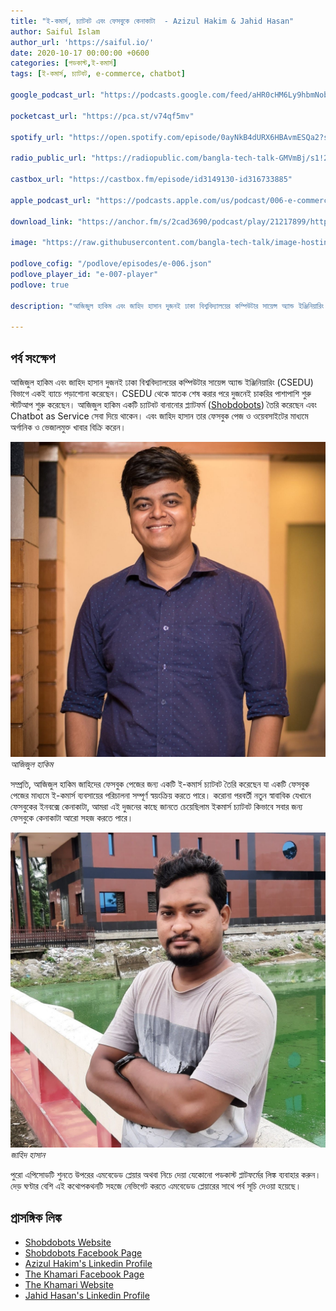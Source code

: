 ```yaml
---
title: "ই-কমার্স, চ্যাটবট এবং ফেসবুকে কেনাকাটা  - Azizul Hakim & Jahid Hasan"
author: Saiful Islam
author_url: 'https://saiful.io/'
date: 2020-10-17 00:00:00 +0600
categories: [পডকাস্ট,ই-কমার্স]
tags: [ই-কমার্স, চ্যাটবট, e-commerce, chatbot]

google_podcast_url: "https://podcasts.google.com/feed/aHR0cHM6Ly9hbmNob3IuZm0vcy8yY2FkMzY5MC9wb2RjYXN0L3Jzcw/episode/MjJmYmNhZjgtN2U2Zi00YWY3LTlkMGEtNDJlMmM3YzkyMzEy"

pocketcast_url: "https://pca.st/v74qf5mv"

spotify_url: "https://open.spotify.com/episode/0ayNkB4dURX6HBAvmESQa2?si=wy4iNGN5TKe5tqCBI7j9lg"

radio_public_url: "https://radiopublic.com/bangla-tech-talk-GMVmBj/s1!2fec6"

castbox_url: "https://castbox.fm/episode/id3149130-id316733885"

apple_podcast_url: "https://podcasts.apple.com/us/podcast/006-e-commerce-chatbot-facebook-as-marketplace-azizul/id1524690178?i=1000495056724&mt=2&app=podcast"

download_link: "https://anchor.fm/s/2cad3690/podcast/play/21217899/https%3A%2F%2Fd3ctxlq1ktw2nl.cloudfront.net%2Fstaging%2F2020-10-16%2F592d83fb22ee0a927a6fe757b2c4707c.m4a"

image: "https://raw.githubusercontent.com/bangla-tech-talk/image-hosting/master/a-z-collage.jpg"

podlove_cofig: "/podlove/episodes/e-006.json"
podlove_player_id: "e-007-player"
podlove: true

description: "আজিজুল হাকিম এবং জাহিদ হাসান দুজনই ঢাকা বিশ্ববিদ্যালয়ের কম্পিউটার সায়েন্স অ্যান্ড ইঞ্জিনিয়ারিং (CSEDU) বিভাগে একই ব্যাচে পড়াশোনা করেছেন। CSEDU থেকে স্নাতক শেষ করার পরে দুজনেই চাকরির পাশাপাশি শুরু স্টার্টআপ শুরু করেছেন। আজিজুল হাকিম একটি চ্যাটবট বানানোর প্ল্যাটফর্ম (Shobdobots) তৈরি করেছেন এবং Chatbot as Service সেবা দিয়ে থাকেন। এবং জাহিদ হাসান তার ফেসবুক পেজ ও ওয়েবসাইটের মাধ্যমে অর্গানিক ও ভেজালমুক্ত খাবার বিক্রি করেন।"

---
```

## পর্ব সংক্ষেপ 

আজিজুল হাকিম এবং জাহিদ হাসান দুজনই ঢাকা বিশ্ববিদ্যালয়ের কম্পিউটার সায়েন্স অ্যান্ড ইঞ্জিনিয়ারিং (CSEDU) বিভাগে একই ব্যাচে পড়াশোনা করেছেন। CSEDU থেকে স্নাতক শেষ করার পরে দুজনেই চাকরির পাশাপাশি শুরু স্টার্টআপ শুরু করেছেন। আজিজুল হাকিম একটি চ্যাটবট বানানোর প্ল্যাটফর্ম ([Shobdobots](https://shobdobots.com/)) তৈরি করেছেন এবং Chatbot as Service সেবা দিয়ে থাকেন। এবং জাহিদ হাসান তার ফেসবুক পেজ ও ওয়েবসাইটের মাধ্যমে অর্গানিক ও ভেজালমুক্ত খাবার বিক্রি করেন।

![Azizul Hakim](https://raw.githubusercontent.com/bangla-tech-talk/image-hosting/master/azizul.jpg)
_আজিজুল হাকিম_

সম্প্রতি, আজিজুল হাকিম জাহিদের ফেসবুক পেজের জন্য একটি ই-কমার্স চ্যাটবট তৈরি করেছেন যা একটি ফেসবুক পেজের মাধ্যমে ই-কমার্স ব্যবসায়ের পরিচালনা সম্পূর্ণ স্বয়ংক্রিয় করতে পারে। করোনা পরবর্তী নতুন স্বাবাবিক যেখানে ফেসবুকের ইনবক্সে কেনাকাটা, আমরা এই দুজনের কাছে জানতে চেয়েছিলাম ইকমার্স চ্যাটবট কিভাবে সবার জন্য ফেসবুকে কেনাকাটা আরো সহজ করতে পারে।

![Jahid Hasan](https://raw.githubusercontent.com/bangla-tech-talk/image-hosting/master/jahid.jpg)
_জাহিদ হাসান_

পুরো এপিসোডটি শুনতে উপরের এমবেডেড প্লেয়ার অথবা নিচে দেয়া যেকোনো পডকাস্ট প্লাটফর্মের লিঙ্ক ব্যবাহার করুন। দেড় ঘণ্টার বেশি এই কথোপকথনটি সহজে নেভিগেট করতে এমবেডেড প্লেয়ারের সাথে পর্ব সূচি দেওয়া হয়েছে।

## প্রাসঙ্গিক লিঙ্ক
- [Shobdobots Website](http://www.shobdobots.com/)
- [Shobdobots Facebook Page](https://www.facebook.com/shobdobots)
- [Azizul Hakim's Linkedin  Profile](https://www.linkedin.com/in/azizulhakim-f/)
- [The Khamari Facebook Page](https://www.facebook.com/thekhamari)
- [The Khamari Website](https://www.thekhamari.com/)
- [Jahid Hasan's Linkedin Profile](https://www.linkedin.com/in/md-jahid-hasan-5b5712173/)